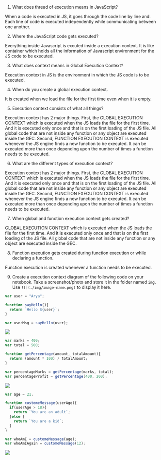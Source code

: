 1. What does thread of execution means in JavaScript?

When a code is executed in JS, it goes through the code line by line and. Each line of code is executed independently while communicating between one another.

2. Where the JavaScript code gets executed?

Everything inside Javascript is excuted inside a execution context. It is like container which holds all the information of Javascript environment for the JS code to be executed.

3. What does context means in Global Execution Context?

Execution context in JS is the environment in which the JS code is to be executed.

4. When do you create a global execution context.

It is created when we load the file for the first time even when it is empty.

5. Execution context consists of what all things?

Execution context has 2 major things. First, the GLOBAL EXECUTION CONTEXT which is executed when the JS loads the file for the first time. And it is executed only once and that is on the first loading of the JS file. All global code that are not inside any function or any object are executed inside the GEC. Second, FUNCTION EXECUTION CONTEXT is executed whenever the JS engine finds a new function to be executed. It can be executed more than once depending upon the number of times a function needs to be executed.

6. What are the different types of execution context?

Execution context has 2 major things. First, the GLOBAL EXECUTION CONTEXT which is executed when the JS loads the file for the first time. And it is executed only once and that is on the first loading of the JS file. All global code that are not inside any function or any object are executed inside the GEC. Second, FUNCTION EXECUTION CONTEXT is executed whenever the JS engine finds a new function to be executed. It can be executed more than once depending upon the number of times a function needs to be executed.


7. When global and function execution context gets created?

GLOBAL EXECUTION CONTEXT which is executed when the JS loads the file for the first time. And it is executed only once and that is on the first loading of the JS file. All global code that are not inside any function or any object are executed inside the GEC.

8. Function execution gets created during function execution or while declaring a function.

Function execution is created whenever a function needs to be executed.


9. Create a execution context diagram of the following code on your notebook. Take a screenshot/photo and store it in the folder named `img`. Use `![](./img/image-name.png)` to display it here.



```js
var user = "Arya";

function sayHello(){
  return `Hello ${user}`;
}

var userMsg = sayHello(user);
```

<!-- Put your image here -->

![](./img/executionThread_diagram1.jpg)



```js
var marks = 400;
var total = 500;

function getPercentage(amount, totalAmount){
  return (amount * 100) / totalAmount;
}

var percentageMarks = getPercentage(marks, total);
var percentageProfit = getPercentage(400, 200);
```

<!-- Put your image here -->

![](./img/executionThread_diagram2.jpg)



```js
var age = 21;

function customeMessage(userAge){
  if(userAge > 18){
    return `You are an adult`;
  }else {
    return `You are a kid`;
  }
}

var whoAmI = customeMessage(age);
var whoAmIAgain = customeMessage(12);
```

<!-- Put your image here -->

![](./img/executionThread_diagram13.jpg)
